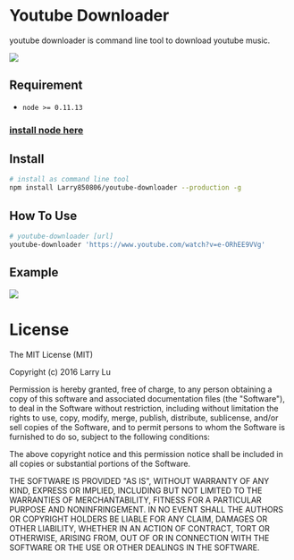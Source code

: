 # Youtube Downloader

youtube downloader is command line tool to download youtube music.

![](http://i.imgur.com/dmCudq7.gif)

## Requirement

- `node >= 0.11.13`

### [install node here](https://nodejs.org/en/)

## Install

```bash
# install as command line tool
npm install Larry850806/youtube-downloader --production -g
```

## How To Use

```bash
# youtube-downloader [url]
youtube-downloader 'https://www.youtube.com/watch?v=e-ORhEE9VVg'
```

## Example

![](http://imgur.com/JkZkeOO.png)

# License

The MIT License (MIT)

Copyright (c) 2016 Larry Lu

Permission is hereby granted, free of charge, to any person obtaining a copy
of this software and associated documentation files (the "Software"), to deal
in the Software without restriction, including without limitation the rights
to use, copy, modify, merge, publish, distribute, sublicense, and/or sell
copies of the Software, and to permit persons to whom the Software is
furnished to do so, subject to the following conditions:

The above copyright notice and this permission notice shall be included in all
copies or substantial portions of the Software.

THE SOFTWARE IS PROVIDED "AS IS", WITHOUT WARRANTY OF ANY KIND, EXPRESS OR
IMPLIED, INCLUDING BUT NOT LIMITED TO THE WARRANTIES OF MERCHANTABILITY,
FITNESS FOR A PARTICULAR PURPOSE AND NONINFRINGEMENT. IN NO EVENT SHALL THE
AUTHORS OR COPYRIGHT HOLDERS BE LIABLE FOR ANY CLAIM, DAMAGES OR OTHER
LIABILITY, WHETHER IN AN ACTION OF CONTRACT, TORT OR OTHERWISE, ARISING FROM,
OUT OF OR IN CONNECTION WITH THE SOFTWARE OR THE USE OR OTHER DEALINGS IN THE
SOFTWARE.
